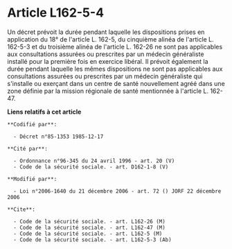 # Article L162-5-4

Un décret prévoit la durée pendant laquelle les dispositions prises en application du 18° de l'article L. 162-5, du cinquième
alinéa de l'article L. 162-5-3 et du troisième alinéa de l'article L. 162-26 ne sont pas applicables aux consultations
assurées ou prescrites par un médecin généraliste installé pour la première fois en exercice libéral. Il prévoit également la
durée pendant laquelle les mêmes dispositions ne sont pas applicables aux consultations assurées ou prescrites par un médecin
généraliste qui s'installe ou exerçant dans un centre de santé nouvellement agréé dans une zone définie par la mission
régionale de santé mentionnée à l'article L. 162-47.

**Liens relatifs à cet article**

	**Codifié par**:

	  - Décret n°85-1353 1985-12-17

	**Cité par**:

	  - Ordonnance n°96-345 du 24 avril 1996 - art. 20 (V)
	  - Code de la sécurité sociale. - art. D162-1-8 (V)

	**Modifié par**:

	  - Loi n°2006-1640 du 21 décembre 2006 - art. 72 () JORF 22 décembre 2006

	**Cite**:

	  - Code de la sécurité sociale. - art. L162-26 (M)
	  - Code de la sécurité sociale. - art. L162-47 (M)
	  - Code de la sécurité sociale. - art. L162-5 (M)
	  - Code de la sécurité sociale. - art. L162-5-3 (Ab)
